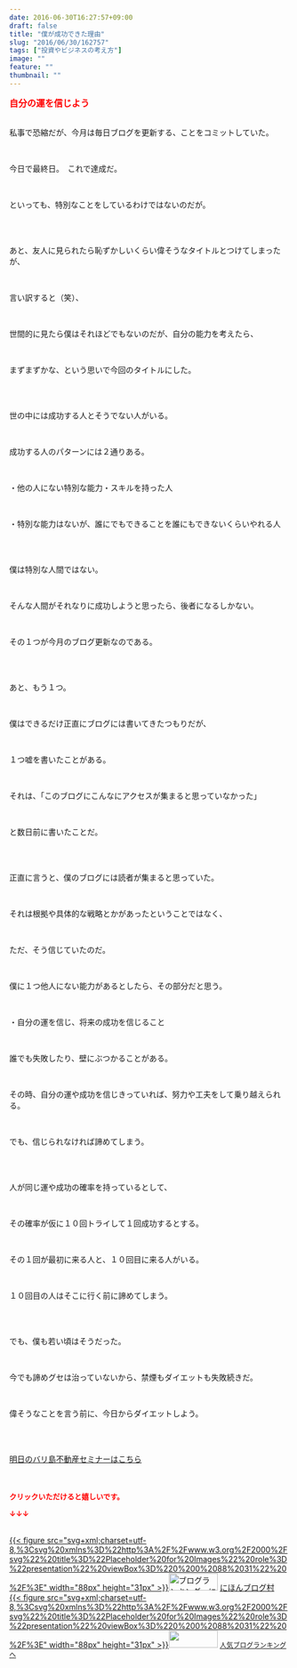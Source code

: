```yaml
---
date: 2016-06-30T16:27:57+09:00
draft: false
title: "僕が成功できた理由"
slug: "2016/06/30/162757"
tags: ["投資やビジネスの考え方"]
image: ""
feature: ""
thumbnail: ""
---
```

<p><font color="#ff0000" size="3"><strong>自分の運を信じよう</strong></font></p><p><br/>私事で恐縮だが、今月は毎日ブログを更新する、ことをコミットしていた。</p><br/><p>今日で最終日。　これで達成だ。</p><br/><p>といっても、特別なことをしているわけではないのだが。</p><br/><p><br/>あと、友人に見られたら恥ずかしいくらい偉そうなタイトルとつけてしまったが、</p><br/><p>言い訳すると（笑）、</p><br/><p>世間的に見たら僕はそれほどでもないのだが、自分の能力を考えたら、</p><br/><p>まずまずかな、という思いで今回のタイトルにした。</p><br/><p><br/>世の中には成功する人とそうでない人がいる。</p><br/><p>成功する人のパターンには２通りある。</p><br/><p>・他の人にない特別な能力・スキルを持った人</p><br/><p>・特別な能力はないが、誰にでもできることを誰にもできないくらいやれる人</p><br/><p><br/>僕は特別な人間ではない。</p><br/><p>そんな人間がそれなりに成功しようと思ったら、後者になるしかない。</p><br/><p>その１つが今月のブログ更新なのである。</p><br/><p><br/>あと、もう１つ。</p><br/><p>僕はできるだけ正直にブログには書いてきたつもりだが、</p><br/><p>１つ嘘を書いたことがある。</p><br/><p>それは、「このブログにこんなにアクセスが集まると思っていなかった」</p><br/><p>と数日前に書いたことだ。</p><br/><p><br/>正直に言うと、僕のブログには読者が集まると思っていた。</p><br/><p>それは根拠や具体的な戦略とかがあったということではなく、</p><br/><p>ただ、そう信じていたのだ。</p><p><br/></p><p>僕に１つ他人にない能力があるとしたら、その部分だと思う。</p><br/><p>・自分の運を信じ、将来の成功を信じること</p><p><br/></p><p>誰でも失敗したり、壁にぶつかることがある。</p><br/><p>その時、自分の運や成功を信じきっていれば、努力や工夫をして乗り越えられる。</p><br/><p>でも、信じられなければ諦めてしまう。</p><br/><p><br/>人が同じ運や成功の確率を持っているとして、</p><br/><p>その確率が仮に１０回トライして１回成功するとする。</p><br/><p>その１回が最初に来る人と、１０回目に来る人がいる。</p><br/><p>１０回目の人はそこに行く前に諦めてしまう。</p><br/><p><br/>でも、僕も若い頃はそうだった。</p><br/><p>今でも諦めグセは治っていないから、禁煙もダイエットも失敗続きだ。</p><br/><p>偉そうなことを言う前に、今日からダイエットしよう。</p><p><br/><br/></p><p><a href="iin.co.jp" target="_blank">明日のバリ島不動産セミナーはこちら</a><br/><br/><br/></p><p><font color="#ff0000" size="2"><strong>クリックいただけると嬉しいです。<br/></strong></font></p><p><font color="#ff0000" size="2"><strong>↓↓↓</strong></font></p><p><br/><a href="http://www.blogmura.com/ranking.html" target="_blank">{{< figure src="svg+xml;charset=utf-8,%3Csvg%20xmlns%3D%22http%3A%2F%2Fwww.w3.org%2F2000%2Fsvg%22%20title%3D%22Placeholder%20for%20Images%22%20role%3D%22presentation%22%20viewBox%3D%220%200%2088%2031%22%20%2F%3E" width="88px" height="31px" >}}<noscript><img border="0" alt="ブログランキング・にほんブログ村へ" src="https://img-proxy.blog-video.jp/images?url=http%3A%2F%2Fwww.blogmura.com%2Fimg%2Fwww88_31.gif" width="88" height="31"></noscript></a> <a href="http://www.blogmura.com/ranking.html" target="_blank">にほんブログ村</a> <br/><a title="人気ブログランキングへ" href="link.php?1804582">{{< figure src="svg+xml;charset=utf-8,%3Csvg%20xmlns%3D%22http%3A%2F%2Fwww.w3.org%2F2000%2Fsvg%22%20title%3D%22Placeholder%20for%20Images%22%20role%3D%22presentation%22%20viewBox%3D%220%200%2088%2031%22%20%2F%3E" width="88px" height="31px" >}}<noscript><img border="0" src="https://blog.with2.net/img/banner/banner_22.gif" width="88" height="31"></noscript></a> <a style="FONT-SIZE: 12px" href="link.php?1804582">人気ブログランキングへ</a> </p>

